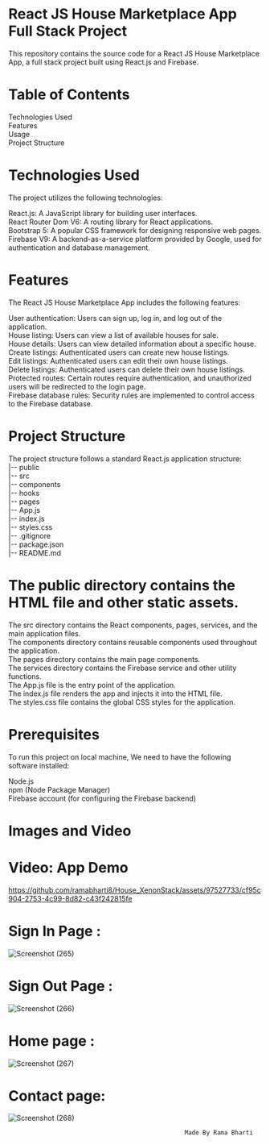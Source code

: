 # React JS House Marketplace App Full Stack Project
This repository contains the source code for a React JS House Marketplace App, a full stack project built using React.js and Firebase. <br />

# Table of Contents
Technologies Used<br />
Features<br />
Usage<br />
Project Structure<br />

# Technologies Used
The project utilizes the following technologies:<br />

React.js: A JavaScript library for building user interfaces.<br />
React Router Dom V6: A routing library for React applications.<br />
Bootstrap 5: A popular CSS framework for designing responsive web pages.<br />
Firebase V9: A backend-as-a-service platform provided by Google, used for authentication and database management.<br />

# Features
The React JS House Marketplace App includes the following features:<br />

User authentication: Users can sign up, log in, and log out of the application.<br />
House listing: Users can view a list of available houses for sale.<br />
House details: Users can view detailed information about a specific house.<br />
Create listings: Authenticated users can create new house listings.<br />
Edit listings: Authenticated users can edit their own house listings.<br />
Delete listings: Authenticated users can delete their own house listings.<br />
Protected routes: Certain routes require authentication, and unauthorized users will be redirected to the login page.<br />
Firebase database rules: Security rules are implemented to control access to the Firebase database.<br />

# Project Structure
The project structure follows a standard React.js application structure:<br />
|-- public<br />
|-- src<br />
	|-- components<br />
	|-- hooks<br />
	|-- pages<br />
	|-- App.js<br />
	|-- index.js<br />
    |-- styles.css<br />
|-- .gitignore<br />
|-- package.json<br />
|-- README.md<br />

# The public directory contains the HTML file and other static assets.
The src directory contains the React components, pages, services, and the main application files.<br />
The components directory contains reusable components used throughout the application.<br />
The pages directory contains the main page components.<br />
The services directory contains the Firebase service and other utility functions.<br />
The App.js file is the entry point of the application.<br />
The index.js file renders the app and injects it into the HTML file.<br />
The styles.css file contains the global CSS styles for the application.<br />

# Prerequisites
To run this project on local machine, We need to have the following software installed:<br />

Node.js<br />
npm (Node Package Manager)<br />
Firebase account (for configuring the Firebase backend)<br />

# Images and Video
# Video: App Demo <br />
https://github.com/ramabharti8/House_XenonStack/assets/97527733/cf95c904-2753-4c99-8d82-c43f242815fe

# Sign In Page :<br /> 
![Screenshot (265)](https://github.com/ramabharti8/House_XenonStack/assets/97527733/b8be03e5-bbb5-453a-8df8-9f6df1703ad7) <br /> 

# Sign Out Page :<br /> 
![Screenshot (266)](https://github.com/ramabharti8/House_XenonStack/assets/97527733/4d964040-ad07-4a6b-89c2-4f132b79f9b7)<br /> 

# Home page :<br /> 
![Screenshot (267)](https://github.com/ramabharti8/House_XenonStack/assets/97527733/b77ab0b5-3d50-465b-b6eb-aa1854e0a657)<br /> 

# Contact page: <br /> 
![Screenshot (268)](https://github.com/ramabharti8/House_XenonStack/assets/97527733/b11c5c3d-f05c-427e-8f84-98b5a5a088dd)<br /> 


                                                     Made By Rama Bharti
